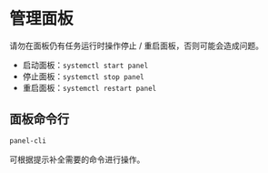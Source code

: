 # 管理面板

请勿在面板仍有任务运行时操作停止 / 重启面板，否则可能会造成问题。

* 启动面板：`systemctl start panel`
* 停止面板：`systemctl stop panel`
* 重启面板：`systemctl restart panel`

## 面板命令行

```bash
panel-cli
```

可根据提示补全需要的命令进行操作。
